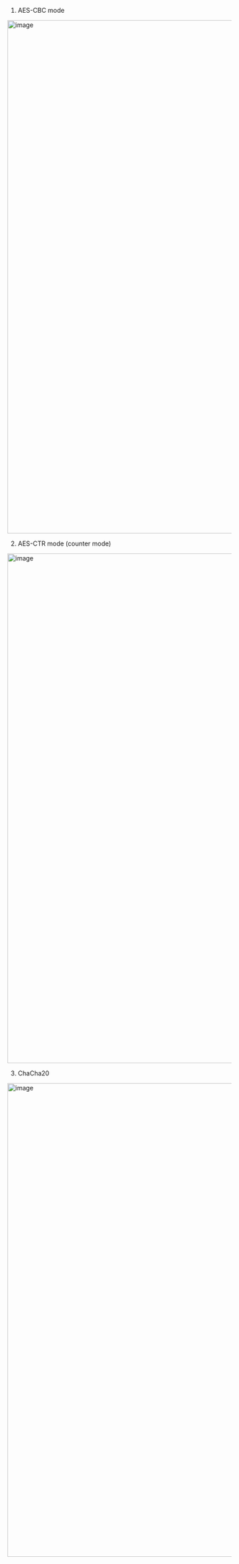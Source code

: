 1. AES-CBC mode
  >
  <img width="1153" alt="image" src="https://user-images.githubusercontent.com/74632408/229340703-bff2f8a1-cedf-4df5-8ae7-2a1a8ed47b81.png">

2. AES-CTR mode (counter mode)
  >
  <img width="1145" alt="image" src="https://user-images.githubusercontent.com/74632408/229340727-2bf3a7e5-5337-4181-8bd3-ef570aa71a85.png">

3. ChaCha20
  >
  <img width="1064" alt="image" src="https://user-images.githubusercontent.com/74632408/229340738-0d3f5153-dba9-4ac7-b7d5-127ae7c161e7.png">
